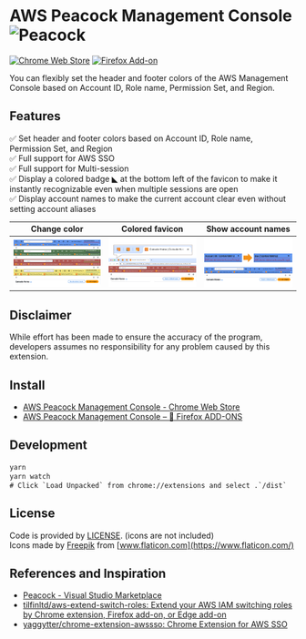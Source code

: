 # AWS Peacock Management Console ![Peacock](./public/icons/128.png)

[![Chrome Web Store](https://img.shields.io/chrome-web-store/v/bknjjajglapfhbdcfgmhgkgfomkkaidj.svg)](https://chrome.google.com/webstore/detail/aws-peacock-management-co/bknjjajglapfhbdcfgmhgkgfomkkaidj?utm_source=github)
[![Firefox Add-on](https://img.shields.io/amo/v/aws-extend-switch-roles3.svg)](https://addons.mozilla.org/firefox/addon/aws-peacock-management-console/)

You can flexibly set the header and footer colors of the AWS Management Console based on Account ID, Role name, Permission Set, and Region.

## Features

✅ Set header and footer colors based on Account ID, Role name, Permission Set, and Region  
✅ Full support for AWS SSO  
✅ Full support for Multi-session  
✅ Display a colored badge ◣ at the bottom left of the favicon to make it instantly recognizable even when multiple sessions are open  
✅ Display account names to make the current account clear even without setting account aliases  

| Change color                             | Colored favicon                              | Show account names                             |
| ---------------------------------------- | -------------------------------------------- | ---------------------------------------------- |
| ![Change color](images/header-color.png) | ![Colored favicon](images/favicon-badge.png) | ![Show account names](images/account-name.png) |

## Disclaimer

While effort has been made to ensure the accuracy of the program, developers assumes no responsibility for any problem caused by this extension.

## Install

- [AWS Peacock Management Console - Chrome Web Store](https://chrome.google.com/webstore/detail/aws-peacock-management-co/bknjjajglapfhbdcfgmhgkgfomkkaidj?utm_source=github)
- [AWS Peacock Management Console – 🦊 Firefox ADD-ONS](https://addons.mozilla.org/firefox/addon/aws-peacock-management-console/)

## Development

```shell
yarn
yarn watch
# Click `Load Unpacked` from chrome://extensions and select .`/dist`
```

## License

Code is provided by [LICENSE](./LICENSE). (icons are not included)  
Icons made by [Freepik](https://www.flaticon.com/authors/freepik) from [www.flaticon.com](https://www.flaticon.com/)

## References and Inspiration

- [Peacock - Visual Studio Marketplace](https://marketplace.visualstudio.com/items?itemName=johnpapa.vscode-peacock)
- [tilfinltd/aws-extend-switch-roles: Extend your AWS IAM switching roles by Chrome extension, Firefox add-on, or Edge add-on](https://github.com/tilfinltd/aws-extend-switch-roles)
- [yaggytter/chrome-extension-awssso: Chrome Extension for AWS SSO](https://github.com/yaggytter/chrome-extension-awssso)
